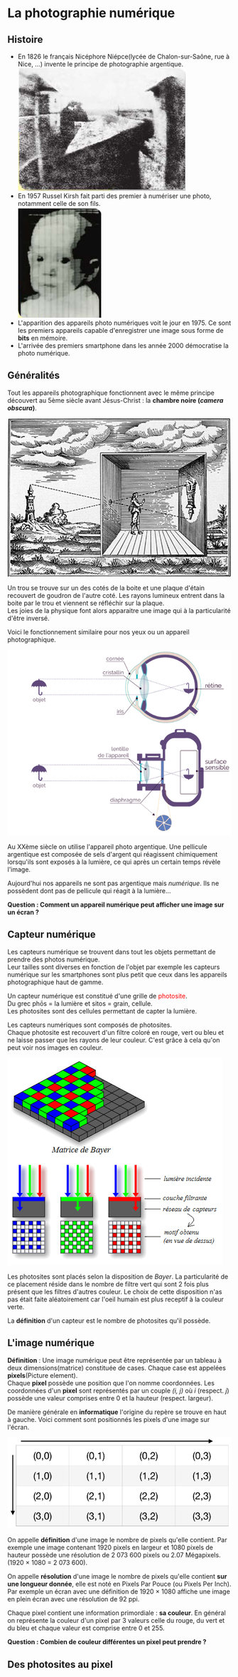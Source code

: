 # La photographie numérique  

## Histoire    

- En 1826 le français Nicéphore Niépce(lycée de Chalon-sur-Saône, rue à Nice, ...) invente le principe de photographie argentique.  
![Première photographie](img/point_de_vue_du_gras.png)    
- En 1957 Russel Kirsh fait parti des premier à numériser une photo, notamment celle de son fils.   
![Première photo numérisée](img/walden.png)  
- L'apparition des appareils photo numériques voit le jour en 1975. Ce sont les premiers appareils capable d'enregistrer une image sous forme de __bits__ en mémoire.     
- L'arrivée des premiers smartphone dans les année 2000 démocratise la photo numérique.  
 

## Généralités 

Tout les appareils photographique fonctionnent avec le même principe découvert au 5ème siècle avant Jésus-Christ : la __chambre noire (_camera obscura_)__.  

![Store norske leksikon](img/camera_obscura.png)  

Un trou se trouve sur un des cotés de la boite et une plaque d'étain recouvert de goudron de l'autre coté. 
Les rayons lumineux entrent dans la boite par le trou et viennent se réfléchir sur la plaque.  
Les joies de la physique font alors apparaitre une image qui à la particularité d'être inversé. 


Voici le fonctionnement similaire pour nos yeux ou un appareil photographique. 

![Oeil et camera](img/oeil_et_camera.png)


Au XXème siècle on utilise l'appareil photo argentique. Une pellicule argentique est composée de sels d'argent qui réagissent chimiquement lorsqu'ils sont exposés à la lumière, ce qui après un certain temps révèle l'image.  

Aujourd'hui nos appareils ne sont pas argentique mais _numérique_. Ils ne possèdent dont pas de pellicule qui réagit à la lumière...

__Question : Comment un appareil numérique peut afficher une image sur un écran ?__


## Capteur numérique  

Les capteurs numérique se trouvent dans tout les objets permettant de prendre des photos numérique.  
Leur tailles sont diverses en fonction de l'objet par exemple les capteurs numérique sur les smartphones sont plus petit que ceux dans les appareils photographique haut de gamme. 

Un capteur numérique est constitué d'une grille de <span style="color:red">photosite</span>.  
Du grec phōs = la lumière et sitos = grain, cellule.  
Les photosites sont des cellules permettant de capter la lumière.  

Les capteurs numériques sont composés de photosites.  
Chaque photosite est recouvert d'un filtre coloré en rouge, vert ou bleu et ne laisse passer que les rayons de leur couleur. C'est grâce à cela qu'on peut voir nos images en couleur.   

![Matrice de Bayer](img/matrice_de_bayer.png)  


Les photosites sont placés selon la disposition de _Bayer_. 
La particularité de ce placement réside dans le nombre de filtre vert qui sont 2 fois plus présent que les filtres d'autres couleur. Le choix de cette disposition n'as pas était faite aléatoirement car l'oeil humain est plus receptif à la couleur verte. 

La __définition__ d'un capteur est le nombre de photosites qu'il possède. 



## L'image numérique   

__Définition__ : Une image numérique peut être représentée par un tableau à deux dimensions(matrice) constituée de cases. Chaque case est appelées __pixels__(Picture element).  
Chaque __pixel__ possède une position que l'on nomme coordonnées. 
Les coordonnées d'un __pixel__ sont représentés par un couple _(i, j)_ où _i_ (respect. _j_) possède une valeur comprises entre 0 et la hauteur (respect. largeur).  

De manière générale en __informatique__ l'origine du repère se trouve en haut à gauche. 
Voici comment sont positionnés les pixels d'une image sur l'écran. 

![](img/coordonnees_pixel.png)  

On appelle __définition__ d'une image le nombre de pixels qu'elle contient. Par exemple une image contenant 1920 pixels en largeur et 1080 pixels de hauteur possède une résolution de 2 073 600 pixels ou 2.07 Mégapixels. (1920 $\times$ 1080 = 2 073 600). 

On appelle __résolution__ d'une image le nombre de pixels qu'elle contient __sur une longueur donnée__, elle est noté en Pixels Par Pouce (ou Pixels Per Inch). Par exemple un écran avec une définition de 1920 $\times$ 1080 affiche une image en plein écran avec une résolution de 92 ppi. 

Chaque pixel contient une information primordiale : __sa couleur__. En général on représente la couleur d'un pixel par 3 valeurs celle du rouge, du vert et du bleu et chaque valeur est comprise entre 0 et 255.  

__Question : Combien de couleur différentes un pixel peut prendre ?__


## Des photosites au pixel
